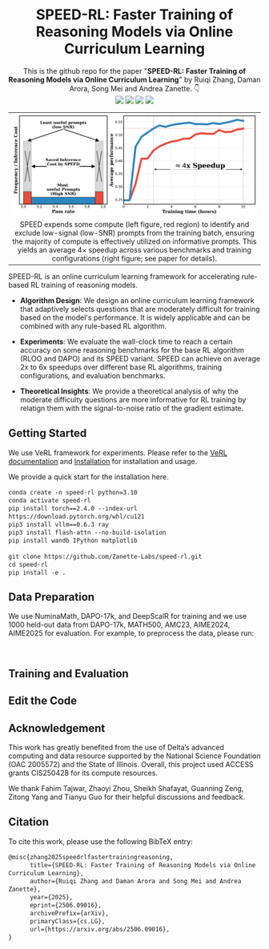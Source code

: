 <h1 style="text-align: center;">SPEED-RL: Faster Training of Reasoning Models via Online Curriculum Learning</h1>

<div align="center">
This is the github repo for the paper "<strong>SPEED-RL: Faster Training of Reasoning Models via Online Curriculum Learning</strong>" by Ruiqi Zhang, Daman Arora, Song Mei and Andrea Zanette. 👇
<br>
<a href="https://zanette-labs.github.io/speed-rl/">
    <img src="https://img.shields.io/badge/Website-%231e37ff?style=for-the-badge&logo=bytedance&logoColor=white"></a>
<a href="https://arxiv.org/pdf/2506.09016">
    <img src="https://img.shields.io/badge/Paper-%23FF2442?style=for-the-badge&logo=bytedance&logoColor=white"></a>
<a href="https://github.com/Zanette-Labs/speed-rl">
    <img src="https://img.shields.io/badge/Tweet-%230084FF?style=for-the-badge&logo=bytedance&logoColor=white"></a>
<a href="https://x.com/ruiqizhang0614/status/1933527717036834843?s=12">
    <img src="https://img.shields.io/badge/Code-07C160?style=for-the-badge&logo=bytedance&logoColor=white"></a>
</div>

<table>
  <tr>
    <td align="center">
      <img src="./static/images/teaser_figure.png" width="800" alt="Teaser Image">
    </td>
  </tr>
  <tr>
    <td align="center">SPEED expends some compute (left figure, red region) to identify and exclude low-signal (low-SNR) prompts from the training batch, ensuring the majority of compute is effectively utilized on informative prompts. This yields an average 4× speedup across various benchmarks and training configurations (right figure; see paper for details).</td>
  </tr>
</table>

SPEED-RL is an online curriculum learning framework for accelerating rule-based RL training of reasoning models.

- **Algorithm Design**: We design an online curriculum learning framework that adaptively selects questions that are moderately difficult for training based on the model's performance.
It is widely applicable and can be combined with any rule-based RL algorithm.

- **Experiments**: We evaluate the wall-clock time to reach a certain accuracy on some reasoning benchmarks for the base RL algorithm (RLOO and DAPO) and its SPEED variant. SPEED can achieve on average 2x to 6x speedups over different base RL algorithms, training configurations, and evaluation benchmarks.

- **Theoretical Insights**: We provide a theoretical analysis of why the moderate difficulty questions are more informative for RL training by relatign them with the signal-to-noise ratio of the gradient estimate.

## Getting Started

We use VeRL framework for experiments. Please refer to the [VeRL documentation](https://verl.readthedocs.io/en/latest/index.html) and [Installation](https://verl.readthedocs.io/en/latest/start/install.html) for installation and usage.

We provide a quick start for the installation here.
```
conda create -n speed-rl python=3.10
conda activate speed-rl
pip install torch==2.4.0 --index-url https://download.pytorch.org/whl/cu121
pip3 install vllm==0.6.3 ray
pip3 install flash-attn --no-build-isolation
pip install wandb IPython matplotlib

git clone https://github.com/Zanette-Labs/speed-rl.git
cd speed-rl
pip install -e .
```

## Data Preparation

We use NuminaMath, DAPO-17k, and DeepScalR for training and we use 1000 held-out data from DAPO-17k, MATH500, AMC23, AIME2024, AIME2025 for evaluation. For example, to preprocess the data, please run:

```


```

## Training and Evaluation



## Edit the Code

## Acknowledgement
This work has greatly benefited from the use of Delta’s advanced computing and data resource
supported by the National Science Foundation (OAC 2005572) and the State of Illinois. Overall, this
project used ACCESS grants CIS250428 for its compute resources.

We thank Fahim Tajwar, Zhaoyi Zhou, Sheikh Shafayat, Guanning Zeng, Zitong Yang and Tianyu Guo for their helpful discussions and feedback. 

## Citation 
To cite this work, please use the following BibTeX entry:
```
@misc{zhang2025speedrlfastertrainingreasoning,
      title={SPEED-RL: Faster Training of Reasoning Models via Online Curriculum Learning}, 
      author={Ruiqi Zhang and Daman Arora and Song Mei and Andrea Zanette},
      year={2025},
      eprint={2506.09016},
      archivePrefix={arXiv},
      primaryClass={cs.LG},
      url={https://arxiv.org/abs/2506.09016}, 
} 
```


